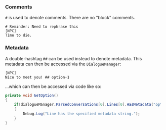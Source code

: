 ### Comments

`#` is used to denote comments. There are no "block" comments.

```text
# Reminder: Need to rephrase this
[NPC]
Time to die.
```

### Metadata
A double-hashtag `##` can be used instead to denote metadata. This metadata can then be accessed via the `DialogueManager`:
```
[NPC]
Nice to meet you! ## option-1
```

...which can then be accessed via code like so:
```cs
private void GetOption() 
{
    if(dialogueManager.ParsedConversations[0].Lines[0].HasMetadata("option-1"))
    {
        Debug.Log("Line has the specified metadata string.");
    }
}
```
